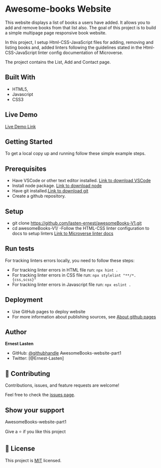 # Awesome-books Website

This website displays a list of books a users have added. It allows you to add and remove books from that list also. The goal of this project is to build a simple multipage page responsive book website.

In this project, I setup Html-CSS-JavaScript files for adding, removing and listing books and, added linters following the guidelines stated in the Html-CSS-JavaScript linter config documentation of Microverse.

The project contains the List, Add and Contact page.

## Built With

- HTML5,
- Javascript
- CSS3
## Live Demo

[Live Demo Link](https://lasten-ernest.github.io/awesomeBooks-V1/)

## Getting Started
To get a local copy up and running follow these simple example steps.

## Prerequisites
- Have VSCode or other text editor installed. [Link to download VSCode](https://code.visualstudio.com/download)
- Install node package. [Link to download node](https://nodejs.org/en/download/)
- Have git installed.[Link to download git](https://git-scm.com/downloads)
- Create a github repository.

## Setup
- git clone https://github.com/lasten-ernest/awesomeBooks-V1.git
- cd awesomeBooks-V1/
-Follow the HTML-CSS linter configuration to docs to setup linters [Link to Microverse linter docs](https://github.com/microverseinc/linters-config/tree/master/html-css-js)

## Run tests

For tracking linters errors locally, you need to follow these steps:

- For tracking linter errors in HTML file run:
`npx hint .`
- For tracking linter errors in CSS file run:
`npx stylelint "**/*.{css,scss}"`
- For tracking linter errors in Javascript file run:
`npx eslint .`

## Deployment

- Use GitHub pages to deploy website
- For more information about publishing sources, see [About github pages](https://pages.github.com/)

## Author

**Ernest Lasten**
- GitHub: [@githubhandle](https://github.com/Lasten-Ernest)
 AwesomeBooks-website-part1
- Twitter: [@Ernest-Lasten]


## 🤝 Contributing

Contributions, issues, and feature requests are welcome!

Feel free to check the [issues page](../../issues/).

## Show your support
AwesomeBooks-website-part1

Give a ⭐️ if you like this project
## 📝 License

This project is [MIT](./MIT.md) licensed.
